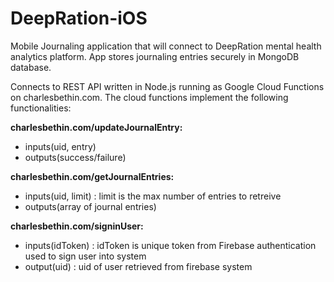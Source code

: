 # DeepRation-iOS
Mobile Journaling application that will connect to DeepRation mental health analytics platform. App stores journaling entries securely in MongoDB database.

Connects to REST API written in Node.js running as Google Cloud Functions on charlesbethin.com. The cloud functions implement the following functionalities:

**charlesbethin.com/updateJournalEntry:**
- inputs(uid, entry)
- outputs(success/failure)

**charlesbethin.com/getJournalEntries:**
- inputs(uid, limit) : limit is the max number of entries to retreive
- outputs(array of journal entries)

**charlesbethin.com/signinUser:**
- inputs(idToken) : idToken is unique token from Firebase authentication used to sign user into system
- output(uid) : uid of user retrieved from firebase system

